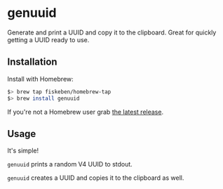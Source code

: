 # genuuid

Generate and print a UUID and copy it to the clipboard.
Great for quickly getting a UUID ready to use.

## Installation

Install with Homebrew:

```bash
$> brew tap fiskeben/homebrew-tap
$> brew install genuuid
```

If you're not a Homebrew user grab
[the latest release](releases/tag/1.0.1).

## Usage

It's simple!

`genuuid` prints a random V4 UUID to stdout.

`genuuid` creates a UUID and copies it to the
clipboard as well.
